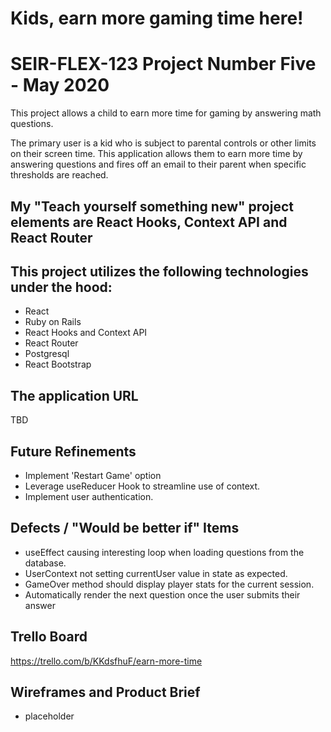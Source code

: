 # Kids, earn more gaming time here!

# SEIR-FLEX-123  Project Number Five - May 2020
This project allows a child to earn more time for gaming by answering math questions.

The primary user is a kid who is subject to parental controls or other limits on their screen time.
This application allows them to earn more time by answering questions and fires off an email to their parent
when specific thresholds are reached.

## My "Teach yourself something new" project elements are React Hooks, Context API and React Router

## This project utilizes the following technologies under the hood:
- React
- Ruby on Rails
- React Hooks and Context API
- React Router
- Postgresql
- React Bootstrap


## The application URL
TBD

## Future Refinements
- Implement 'Restart Game' option
- Leverage useReducer Hook to streamline use of context.
- Implement user authentication.

## Defects / "Would be better if" Items
- useEffect causing interesting loop when loading questions from the database.
- UserContext not setting currentUser value in state as expected.
- GameOver method should display player stats for the current session.
- Automatically render the next question once the user submits their answer

## Trello Board
https://trello.com/b/KKdsfhuF/earn-more-time

## Wireframes and Product Brief

- placeholder